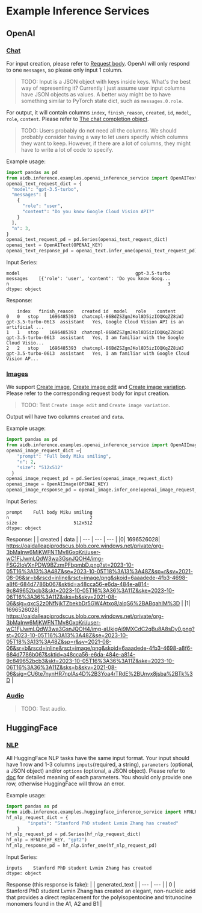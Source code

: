 # Example Inference Services 

## OpenAI 

### [Chat](https://platform.openai.com/docs/api-reference/chat)

For input creation, please refer to [Request body](https://platform.openai.com/docs/api-reference/chat/create). OpenAI will only respond to one `messages`, so please only input 1 column.
> TODO: Input is a JSON object with keys inside keys. What's the best way of representing it? Currently I just assume user input columns have JSON objects as values. A better way might be to have something similar to PyTorch state dict, such as `messages.0.role`.

For output, it will contain columns `index`, `finish_reason`, `created`, `id`, `model`, `role`, `content`. Please refer to [The chat completion object](https://platform.openai.com/docs/api-reference/chat/object).
> TODO: Users probably do not need all the columns. We should probably consider having a way to let users specify which columns they want to keep. However, if there are a lot of columns, they might have to write a lot of code to specify.

Example usage:
```python
import pandas as pd
from aidb.inference.examples.openai_inference_service import OpenAIText
openai_text_request_dict = {
  "model": "gpt-3.5-turbo",
  "messages": [
    {
      "role": "user",
      "content": "Do you know Google Cloud Vision API?"
    }
  ],
  "n": 3,
}
openai_text_request_pd = pd.Series(openai_text_request_dict)
openai_text = OpenAIText(OPENAI_KEY)
openai_text_response_pd = openai_text.infer_one(openai_text_request_pd)
```

Input Series:
```
model                                           gpt-3.5-turbo
messages    [{'role': 'user', 'content': 'Do you know Goog...
n                                                           3
dtype: object
```

Response:
```
	index	finish_reason	created	id	model	role	content
0	0	stop	1696485393	chatcmpl-86BdZSZgmJKol8D5izIOQKqZZ8iWJ	gpt-3.5-turbo-0613	assistant	Yes, Google Cloud Vision API is an artificial ...
1	1	stop	1696485393	chatcmpl-86BdZSZgmJKol8D5izIOQKqZZ8iWJ	gpt-3.5-turbo-0613	assistant	Yes, I am familiar with the Google Cloud Visio...
2	2	stop	1696485393	chatcmpl-86BdZSZgmJKol8D5izIOQKqZZ8iWJ	gpt-3.5-turbo-0613	assistant	Yes, I am familiar with Google Cloud Vision AP...
```

### [Images](https://platform.openai.com/docs/api-reference/images)

We support [Create image](https://platform.openai.com/docs/api-reference/images/create), [Create image edit](https://platform.openai.com/docs/api-reference/images/createEdit) and [Create image variation](https://platform.openai.com/docs/api-reference/images/createVariation). Please refer to the corresponding request body for input creation.
> TODO: Test `Create image edit` and `Create image variation`.

Output will have two columns `created` and `data`.

Example usage:
```python
import pandas as pd
from aidb.inference.examples.openai_inference_service import OpenAIImage
openai_image_request_dict ={
    "prompt": "Full body Miku smiling",
    "n": 2,
    "size": "512x512"
  }
openai_image_request_pd = pd.Series(openai_image_request_dict)
openai_image = OpenAIImage(OPENAI_KEY)
openai_image_response_pd = openai_image.infer_one(openai_image_request_pd)
```

Input Series:
```
prompt    Full body Miku smiling
n                              2
size                     512x512
dtype: object
```

Response:
|  | created | data |
| --- | --- | --- |
|0|	1696526028|	https://oaidalleapiprodscus.blob.core.windows.net/private/org-3bMaInw6MjKWFNTMv8GxqKri/user-wC1FjJwmLQdW3wa3GsnJQOH4/img-FSG2IoVXnPDW9BZzmPFbpmbD.png?st=2023-10-05T16%3A13%3A48Z&se=2023-10-05T18%3A13%3A48Z&sp=r&sv=2021-08-06&sr=b&rscd=inline&rsct=image/png&skoid=6aaadede-4fb3-4698-a8f6-684d7786b067&sktid=a48cca56-e6da-484e-a814-9c849652bcb3&skt=2023-10-05T16%3A36%3A11Z&ske=2023-10-06T16%3A36%3A11Z&sks=b&skv=2021-08-06&sig=qxcS2z0NfNjkTZbekbDr5GW4Atxo8/alqS6%2BABqahIM%3D |
|1|	1696526028|	https://oaidalleapiprodscus.blob.core.windows.net/private/org-3bMaInw6MjKWFNTMv8GxqKri/user-wC1FjJwmLQdW3wa3GsnJQOH4/img-aUkigAi9MXCdC2qBu8A8sDy0.png?st=2023-10-05T16%3A13%3A48Z&se=2023-10-05T18%3A13%3A48Z&sp=r&sv=2021-08-06&sr=b&rscd=inline&rsct=image/png&skoid=6aaadede-4fb3-4698-a8f6-684d7786b067&sktid=a48cca56-e6da-484e-a814-9c849652bcb3&skt=2023-10-05T16%3A36%3A11Z&ske=2023-10-06T16%3A36%3A11Z&sks=b&skv=2021-08-06&sig=CU6te7nynHR7nplAs4D%2B3Yoa4rTRdE%2BUnvx8jsba%2BTk%3D |

### [Audio](https://platform.openai.com/docs/api-reference/audio)
> TODO: Test audio.

## HuggingFace

### [NLP](https://huggingface.co/docs/api-inference/detailed_parameters#natural-language-processing)

All HuggingFace NLP tasks have the same input format. Your input should have 1 row and 1-3 columns `inputs`(required, a string), `parameters` (optional, a JSON object) and/or `options` (optional, a JSON object). Please refer to [doc](https://huggingface.co/docs/api-inference/detailed_parameters#natural-language-processing) for detailed meaning of each parameters. You should only provide one row, otherwise HuggingFace will throw an error.

Example usage:
```python
import pandas as pd
from aidb.inference.examples.huggingface_inference_service import HFNLP
hf_nlp_request_dict = {
        "inputs": "Stanford PhD student Lvmin Zhang has created"
    }
hf_nlp_request_pd = pd.Series(hf_nlp_request_dict)
hf_nlp = HFNLP(HF_KEY, "gpt2")
hf_nlp_response_pd = hf_nlp.infer_one(hf_nlp_request_pd)
```

Input Series:
```
inputs    Stanford PhD student Lvmin Zhang has created
dtype: object
```

Response (this response is fake):
|  | generated_text |
| --- | --- |
| 0	| Stanford PhD student Lvmin Zhang has created an elegant, non-nucleic acid that provides a direct replacement for the polyisopentocine and tritunocine monomers found in the A1, A2 and B1 |


